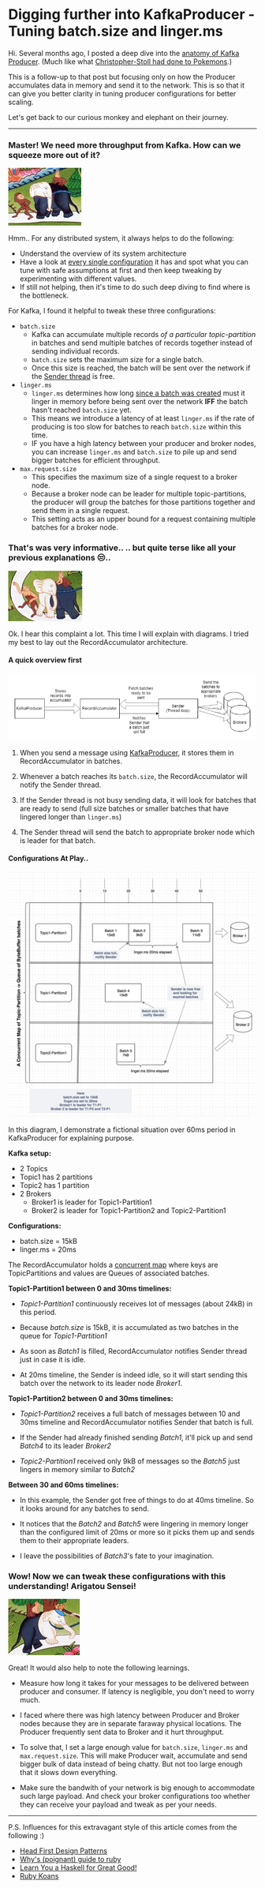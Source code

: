 # Digging further into KafkaProducer - Tuning batch.size and linger.ms
Hi. Several months ago, I posted a deep dive into the [anatomy of Kafka Producer](http://blog.vigneshwaran.in/post/174149490531/a-spiritual-journey-of-digging-into-kafka-producer). (Much like what [Christopher-Stoll had done to Pokemons](https://www.deviantart.com/christopher-stoll/art/Charmander-Anatomy-Pokedex-Entry-626850199).)

This is a follow-up to that post but focusing only on how the Producer accumulates data in memory and send it to the network. This is so that it can give you better clarity in tuning producer configurations for better scaling.

Let's get back to our curious monkey and elephant on their journey.


---


### Master! We need more throughput from Kafka. How can we squeeze more out of it?

![image](https://raw.githubusercontent.com/vigneshwaranr/blog_posts/master/screenshots/A_spiritual_journey_into_kafka_producer/Level3.png)

Hmm.. For any distributed system, it always helps to do the following:

* Understand the overview of its system architecture
* Have a look at [every single configuration](https://kafka.apache.org/documentation/#producerconfigs) it has and spot what you can tune with safe assumptions at first and then keep tweaking by experimenting with different values.
* If still not helping, then it's time to do such deep diving to find where is the bottleneck.

For Kafka, I found it helpful to tweak these three configurations:

* `batch.size`
  * Kafka can accumulate multiple records *of a particular topic-partition* in batches and send multiple batches of records together instead of sending individual records.
  * `batch.size` sets the maximum size for a single batch.
  * Once this size is reached, the batch will be sent over the network if the [Sender thread](https://github.com/apache/kafka/blob/1.1/clients/src/main/java/org/apache/kafka/clients/producer/internals/Sender.java) is free.
* `linger.ms`
  * `linger.ms` determines how long [since a batch was created](https://github.com/apache/kafka/blob/1.1/clients/src/main/java/org/apache/kafka/clients/producer/internals/ProducerBatch.java#L61) must it linger in memory before being sent over the network **IFF** the batch hasn't reached `batch.size` yet.
  * This means we introduce a latency of at least `linger.ms` if the rate of producing is too slow for batches to reach `batch.size` within this time.
  * IF you have a high latency between your producer and broker nodes, you can increase `linger.ms` and `batch.size` to pile up and send bigger batches for efficient throughput.
* `max.request.size`
  * This specifies the maximum size of a single request to a broker node.
  * Because a broker node can be leader for multiple topic-partitions, the producer will group the batches for those partitions together and send them in a single request.
  * This setting acts as an upper bound for a request containing multiple batches for a broker node.


### That's was very informative.. .. but quite terse like all your previous explanations 😒..

![image](https://raw.githubusercontent.com/vigneshwaranr/blog_posts/master/screenshots/A_spiritual_journey_into_kafka_producer/Level4.png)

Ok. I hear this complaint a lot. This time I will explain with diagrams. I tried my best to lay out the RecordAccumulator architecture.

#### A quick overview first

![image](https://raw.githubusercontent.com/vigneshwaranr/blog_posts/master/screenshots/A_spiritual_journey_into_kafka_producer/ProducerOverview.png)

1. When you send a message using [KafkaProducer](https://github.com/apache/kafka/blob/1.1/clients/src/main/java/org/apache/kafka/clients/producer/KafkaProducer.java), it stores them in RecordAccumulator in batches.

2. Whenever a batch reaches its `batch.size`, the RecordAccumulator will notify the Sender thread.

3. If the Sender thread is not busy sending data, it will look for batches that are ready to send (full size batches or smaller batches that have lingered longer than `linger.ms`)

4. The Sender thread will send the batch to appropriate broker node which is leader for that batch.

#### Configurations At Play..


![image](https://raw.githubusercontent.com/vigneshwaranr/blog_posts/master/screenshots/A_spiritual_journey_into_kafka_producer/RecordAccumulator.png)

In this diagram, I demonstrate a fictional situation over 60ms period in KafkaProducer for explaining purpose.

**Kafka setup:**

* 2 Topics
* Topic1 has 2 partitions
* Topic2 has 1 partition
* 2 Brokers
  * Broker1 is leader for Topic1-Partition1
  * Broker2 is leader for Topic1-Partition2 and Topic2-Partition1

**Configurations:**

* batch.size = 15kB
* linger.ms = 20ms

The RecordAccumulator holds a [concurrent map](https://github.com/apache/kafka/blob/1.1/clients/src/main/java/org/apache/kafka/clients/producer/internals/RecordAccumulator.java#L81) where keys are TopicPartitions and values are Queues of associated batches.

**Topic1-Partition1 between 0 and 30ms timelines:**

* *Topic1-Partition1* continuously receives lot of messages (about 24kB) in this period.

* Because *batch.size* is 15kB, it is accumulated as two batches in the queue for *Topic1-Partition1*

* As soon as *Batch1* is filled, RecordAccumulator notifies Sender thread just in case it is idle.

* At 20ms timeline, the Sender is indeed idle, so it will start sending this batch over the network to its leader node *Broker1*.

**Topic1-Partition2 between 0 and 30ms timelines:**

* *Topic1-Partition2* receives a full batch of messages between 10 and 30ms timeline and RecordAccumulator notifies Sender that batch is full.

* If the Sender had already finished sending *Batch1*, it'll pick up and send *Batch4* to its leader *Broker2*

* *Topic2-Partition1* received only 9kB of messages so the *Batch5* just lingers in memory similar to *Batch2*

**Between 30 and 60ms timelines:**

* In this example, the Sender got free of things to do at 40ms timeline. So it looks around for any batches to send.

* It notices that the *Batch2* and *Batch5* were lingering in memory longer than the configured limit of 20ms or more so it picks them up and sends them to their appropriate leaders.

* I leave the possibilities of *Batch3*'s fate to your imagination.

### Wow! Now we can tweak these configurations with this understanding! Arigatou Sensei!

![image](https://raw.githubusercontent.com/vigneshwaranr/blog_posts/master/screenshots/A_spiritual_journey_into_kafka_producer/Level5.png)

Great! It would also help to note the following learnings.

* Measure how long it takes for your messages to be delivered between producer and consumer. If latency is negligible, you don't need to worry much.

* I faced where there was high latency between Producer and Broker nodes because they are in separate faraway physical locations. The Producer frequently sent data to Broker and it hurt throughput.

* To solve that, I set a large enough value for `batch.size`, `linger.ms` and `max.request.size`. This will make Producer wait, accumulate and send bigger bulk of data instead of being chatty. But not too large enough that it slows down everything.

* Make sure the bandwith of your network is big enough to accommodate such large payload. And check your broker configurations too whether they can receive your payload and tweak as per your needs.

---

P.S. Influences for this extravagant style of this article comes from the following :)
* [Head First Design Patterns](https://amzn.to/2EXaJ8N)
* [Why's (poignant) guide to ruby](https://poignant.guide/)
* [Learn You a Haskell for Great Good!](http://learnyouahaskell.com/)
* [Ruby Koans](http://rubykoans.com/)
